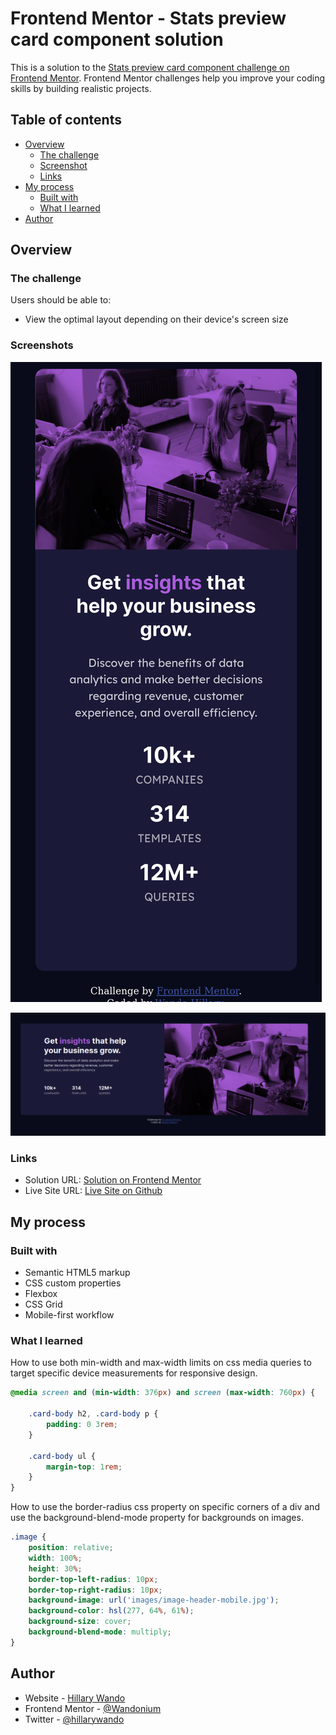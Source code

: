 # Frontend Mentor - Stats preview card component solution

This is a solution to the [Stats preview card component challenge on Frontend Mentor](https://www.frontendmentor.io/challenges/stats-preview-card-component-8JqbgoU62). Frontend Mentor challenges help you improve your coding skills by building realistic projects. 

## Table of contents

- [Overview](#overview)
  - [The challenge](#the-challenge)
  - [Screenshot](#screenshot)
  - [Links](#links)
- [My process](#my-process)
  - [Built with](#built-with)
  - [What I learned](#what-i-learned)
- [Author](#author)

## Overview

### The challenge

Users should be able to:

- View the optimal layout depending on their device's screen size

### Screenshots

![](./images/mobile-screenshot.png)


![](./images/desktop-screenshot.png)

### Links

- Solution URL: [Solution on Frontend Mentor](https://www.frontendmentor.io/solutions/css-flexbox-html5-mobile-first-design-media-queries-google-fonts-M8ANFy1bT)
- Live Site URL: [Live Site on Github](https://wandonium.github.io/Stats-Preview-Card-Component/)

## My process

### Built with

- Semantic HTML5 markup
- CSS custom properties
- Flexbox
- CSS Grid
- Mobile-first workflow


### What I learned

How to use both min-width and max-width limits on css media queries to target specific device measurements for responsive design.

```css
@media screen and (min-width: 376px) and screen (max-width: 760px) {

    .card-body h2, .card-body p { 
        padding: 0 3rem;
    }

    .card-body ul {
        margin-top: 1rem;
    }
}
```

How to use the border-radius css property on specific corners of a div and use the background-blend-mode property for backgrounds on images.

```css
.image {
    position: relative;
    width: 100%;
    height: 30%;
    border-top-left-radius: 10px;
    border-top-right-radius: 10px;
    background-image: url('images/image-header-mobile.jpg');
    background-color: hsl(277, 64%, 61%);
    background-size: cover;
    background-blend-mode: multiply;
}
```

## Author

- Website - [Hillary Wando](http://hillarywando.com/)
- Frontend Mentor - [@Wandonium](https://www.frontendmentor.io/profile/Wandonium)
- Twitter - [@hillarywando](https://www.twitter.com/hillarywando)
